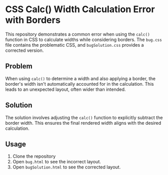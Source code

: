 # CSS Calc() Width Calculation Error with Borders

This repository demonstrates a common error when using the `calc()` function in CSS to calculate widths while considering borders.  The `bug.css` file contains the problematic CSS, and `bugSolution.css` provides a corrected version.

## Problem

When using `calc()` to determine a width and also applying a border, the border's width isn't automatically accounted for in the calculation. This leads to an unexpected layout, often wider than intended.

## Solution

The solution involves adjusting the `calc()` function to explicitly subtract the border width.  This ensures the final rendered width aligns with the desired calculation.

## Usage

1. Clone the repository
2. Open `bug.html` to see the incorrect layout.
3. Open `bugSolution.html` to see the corrected layout.